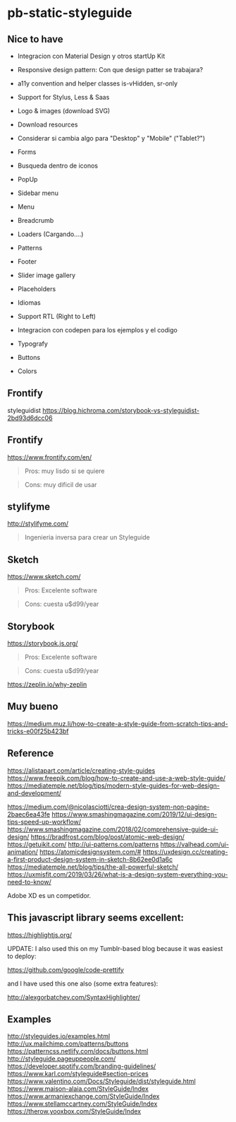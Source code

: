 # pb-static-styleguide

## Nice to have

- Integracion con Material Design y otros startUp Kit
- Responsive design pattern: Con que design patter se trabajara?
- a11y convention and helper classes is-vHidden, sr-only
- Support for Stylus, Less & Saas
- Logo & images (download SVG)
- Download resources
- Considerar si cambia algo para "Desktop" y "Mobile" ("Tablet?")
- Forms
- Busqueda dentro de iconos
- PopUp
- Sidebar menu
- Menu
- Breadcrumb
- Loaders (Cargando....)
- Patterns
- Footer
- Slider image gallery
- Placeholders
- Idiomas
- Support RTL (Right to Left)
- Integracion con codepen para los ejemplos y el codigo

- Typografy
- Buttons
- Colors

## Frontify
styleguidist
https://blog.hichroma.com/storybook-vs-styleguidist-2bd93d6dcc06

## Frontify
https://www.frontify.com/en/

> Pros: muy lisdo si se quiere

> Cons: muy dificil de usar

## stylifyme
http://stylifyme.com/

> Ingenieria inversa para crear un Styleguide

## Sketch
https://www.sketch.com/
> Pros: Excelente software

> Cons: cuesta u$d99/year

## Storybook
https://storybook.js.org/
> Pros: Excelente software

> Cons: cuesta u$d99/year


https://zeplin.io/why-zeplin

## Muy bueno
https://medium.muz.li/how-to-create-a-style-guide-from-scratch-tips-and-tricks-e00f25b423bf

## Reference
https://alistapart.com/article/creating-style-guides
https://www.freepik.com/blog/how-to-create-and-use-a-web-style-guide/
https://mediatemple.net/blog/tips/modern-style-guides-for-web-design-and-development/

https://medium.com/@nicolasciotti/crea-design-system-non-pagine-2baec6ea43fe
https://www.smashingmagazine.com/2019/12/ui-design-tips-speed-up-workflow/
https://www.smashingmagazine.com/2018/02/comprehensive-guide-ui-design/
https://bradfrost.com/blog/post/atomic-web-design/
https://getuikit.com/
http://ui-patterns.com/patterns
https://valhead.com/ui-animation/
https://atomicdesignsystem.com/#
https://uxdesign.cc/creating-a-first-product-design-system-in-sketch-8b62ee0d1a6c
https://mediatemple.net/blog/tips/the-all-powerful-sketch/
https://uxmisfit.com/2019/03/26/what-is-a-design-system-everything-you-need-to-know/

Adobe XD es un competidor.

## This javascript library seems excellent:

https://highlightjs.org/

UPDATE: I also used this on my Tumblr-based blog because it was easiest to deploy:

https://github.com/google/code-prettify

and I have used this one also (some extra features):

http://alexgorbatchev.com/SyntaxHighlighter/



## Examples
http://styleguides.io/examples.html
http://ux.mailchimp.com/patterns/buttons
https://patterncss.netlify.com/docs/buttons.html
http://styleguide.pageuppeople.com/
https://developer.spotify.com/branding-guidelines/
https://www.karl.com/styleguide#section-prices
https://www.valentino.com/Docs/Styleguide/dist/styleguide.html
https://www.maison-alaia.com/StyleGuide/Index
https://www.armaniexchange.com/StyleGuide/Index
https://www.stellamccartney.com/StyleGuide/Index
https://therow.yooxbox.com/StyleGuide/Index
